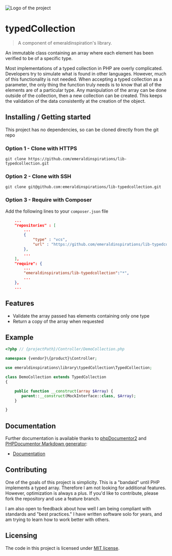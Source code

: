 ![Logo of the project](http://vps56132.vps.ovh.ca/logo.gitHub.png)

# typedCollection
> A component of emeraldinspiration's library.

An immutable class containing an array where each element has been verified to
be of a specific type.

Most implementations of a typed collection in PHP are overly complicated.  
Developers try to simulate what is found in other languages.  However, much of
this functionality is not needed.  When accepting a typed collection as a
parameter, the only thing the function truly needs is to know that all of the
elements are of a particular type.  Any manipulation of the array can be done
outside of the collection, then a new collection can be created.  This keeps
the validation of the data consistently at the creation of the object.  

## Installing / Getting started

This project has no dependencies, so can be cloned directly from the git repo

### Option 1 - Clone with HTTPS

```shell
git clone https://github.com/emeraldinspirations/lib-typedcollection.git
```

### Option 2 - Clone with SSH

```shell
git clone git@github.com:emeraldinspirations/lib-typedcollection.git
```

### Option 3 - Require with Composer

Add the following lines to your `composer.json` file

```json
    ...
    "repositories" : [
        ...
        {
            "type" : "vcs",
            "url" : "https://github.com/emeraldinspirations/lib-typedcollection.git"
        },
        ...
    ],
    "require": {
        ...
        "emeraldinspirations/lib-typedcollection":"*",
        ...
    },
    ...
```

## Features

- Validate the array passed has elements containing only one type
- Return a copy of the array when requested

## Example

```php
<?php // {projectPath}/Controller/DemoCollection.php

namespace {vendor}\{product}\Controller;

use emeraldinspirations\library\typedCollection\TypedCollection;

class DemoCollection extends TypedCollection
{

    public function __construct(array $Array) {
       parent::__construct(MockInterface::class, $Array);
    }

}
```

## Documentation
Further documentation is available thanks to [phpDocumentor2](https://www.phpdoc.org/) and [PHPDocumentor Markdown generator](https://github.com/evert/phpdoc-md):

- [Documentation](phpdoc/md/ApiIndex.md)

## Contributing

One of the goals of this project is simplicity.  This is a "bandaid" until PHP
implements a typed array.  Therefore I am not looking for additional features.  
However, optimization is always a plus.  If you'd like to contribute, please
fork the repository and use a feature branch.

I am also open to feedback about how well I am being compliant with standards
and "best practices."  I have written software solo for years, and am trying to
learn how to work better with others.

## Licensing

The code in this project is licensed under [MIT license](LICENSE).

